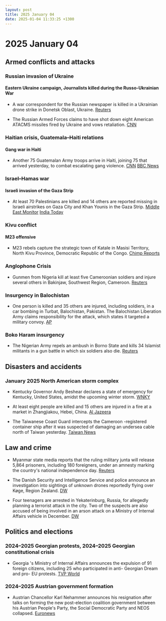 ```yaml
---
layout: post
title: 2025 January 04
date: 2025-01-04 11:33:25 +1300
---
```


# 2025 January 04

## Armed conflicts and attacks

### Russian invasion of Ukraine

#### Eastern Ukraine campaign, Journalists killed during the Russo-Ukrainian War

- A war correspondent for the Russian newspaper is killed in a Ukrainian drone strike in Donetsk Oblast, Ukraine. [Reuters](https://www.reuters.com/world/europe/russias-izvestia-says-reporter-killed-drone-strike-eastern-ukraine-2025-01-04/)

- The Russian Armed Forces claims to have shot down eight American ATACMS missiles fired by Ukraine and vows retaliation. [CNN](https://edition.cnn.com/2025/01/04/europe/russia-retaliation-eight-atacms-missiles-intl/index.html)

### Haitian crisis, Guatemala–Haiti relations

#### Gang war in Haiti

- Another 75 Guatemalan Army troops arrive in Haiti, joining 75 that arrived yesterday, to combat escalating gang violence. [CNN](https://www.cnn.com/2025/01/03/americas/haiti-gang-violence-guatemala-el-salvador-soldiers-intl-latam/index.html) [BBC News](https://www.bbc.com/news/articles/c2ld49lqq5qo)

### Israel–Hamas war

#### Israeli invasion of the Gaza Strip

- At least 70 Palestinians are killed and 14 others are reported missing in Israeli airstrikes on Gaza City and Khan Younis in the Gaza Strip. [Middle East Monitor](https://www.middleeastmonitor.com/20250104-27-palestinians-killed-14-missing-from-israeli-airstrikes-on-gaza/) [India Today](https://www.indiatoday.in/world/story/israel-hamas-war-70-dead-injured-in-fresh-strikes-2659873-2025-01-05)

### Kivu conflict

#### M23 offensive

- M23 rebels capture the strategic town of Katale in Masisi Territory, North Kivu Province, Democratic Republic of the Congo. [Chimp Reports](https://chimpreports.com/drc-m23-rebels-capture-strategic-town-of-katale-in-masisi-territory/)

### Anglophone Crisis

- Gunmen from Nigeria kill at least five Cameroonian soldiers and injure several others in Bakinjaw, Southwest Region, Cameroon. [Reuters](https://www.reuters.com/world/africa/gunmen-nigeria-kill-five-cameroonian-soldiers-mp-says-2025-01-04/)

### Insurgency in Balochistan

- One person is killed and 35 others are injured, including soldiers, in a car bombing in Turbat, Balochistan, Pakistan. The Balochistan Liberation Army claims responsibility for the attack, which states it targeted a military convoy. [AP](https://apnews.com/article/pakistan-balochistan-turbat-explosion-soldiers-72c4df692f4f0950d882d1b3961c32f2)

### Boko Haram insurgency

- The Nigerian Army repels an ambush in Borno State and kills 34 Islamist militants in a gun battle in which six soldiers also die. [Reuters](https://www.reuters.com/world/africa/nigerian-troops-repel-boko-haram-ambush-borno-kill-34-insurgents-2025-01-08/)

## Disasters and accidents

### January 2025 North American storm complex

- Kentucky Governor Andy Beshear declares a state of emergency for Kentucky, United States, amidst the upcoming winter storm. [WNKY](https://www.wnky.com/release-gov-beshear-declares-state-of-emergency-ahead-of-winter-storm-system/)

- At least eight people are killed and 15 others are injured in a fire at a market in Zhangjiakou, Hebei, China. [Al Jazeera](https://www.aljazeera.com/news/2025/1/4/fire-at-market-in-hebei-china-kills-and-wounds-several-people)

- The Taiwanese Coast Guard intercepts the Cameroon -registered container ship after it was suspected of damaging an undersea cable north of Taiwan yesterday. [Taiwan News](https://www.taiwannews.com.tw/)

## Law and crime

- Myanmar state media reports that the ruling military junta will release 5,864 prisoners, including 180 foreigners, under an amnesty marking the country's national independence day. [Reuters](https://www.reuters.com/world/asia-pacific/myanmar-junta-free-5864-prisoners-under-amnesty-2025-01-04/)

- The Danish Security and Intelligence Service and police announce an investigation into sightings of unknown drones reportedly flying over Køge, Region Zealand. [DW](https://www.dw.com/en/danish-police-investigate-mystery-drone-sightings/a-71217317)

- Four teenagers are arrested in Yekaterinburg, Russia, for allegedly planning a terrorist attack in the city. Two of the suspects are also accused of being involved in an arson attack on a Ministry of Internal Affairs vehicle in December. [DW](https://www.dw.com/en/russia-four-arrested-for-plotting-terrorist-attack/a-71216812)

## Politics and elections

### 2024–2025 Georgian protests, 2024–2025 Georgian constitutional crisis

- Georgia 's Ministry of Internal Affairs announces the expulsion of 91 foreign citizens, including 25 who participated in anti- Georgian Dream and pro- EU protests. [TVP World](https://tvpworld.com/84360400/georgia-deports-foreigners-amid-anti-government-protests)

### 2024–2025 Austrian government formation

- Austrian Chancellor Karl Nehammer announces his resignation after talks on forming the new post-election coalition government between his Austrian People's Party, the Social Democratic Party and NEOS collapsed. [Euronews](https://www.euronews.com/my-europe/2025/01/04/the-austrian-chancelor-karl-nehammer-resignes-after-talks-on-forming-a-government-collapse)